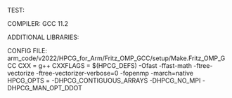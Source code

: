 TEST: 

COMPILER: GCC 11.2

ADDITIONAL LIBRARIES: 		

CONFIG FILE: arm_code/v2022/HPCG_for_Arm/Fritz_OMP_GCC/setup/Make.Fritz_OMP_GCC
CXX          = g++
CXXFLAGS     = $(HPCG_DEFS) -Ofast -ffast-math -ftree-vectorize -ftree-vectorizer-verbose=0 -fopenmp -march=native
HPCG_OPTS     = -DHPCG_CONTIGUOUS_ARRAYS -DHPCG_NO_MPI -DHPCG_MAN_OPT_DDOT
